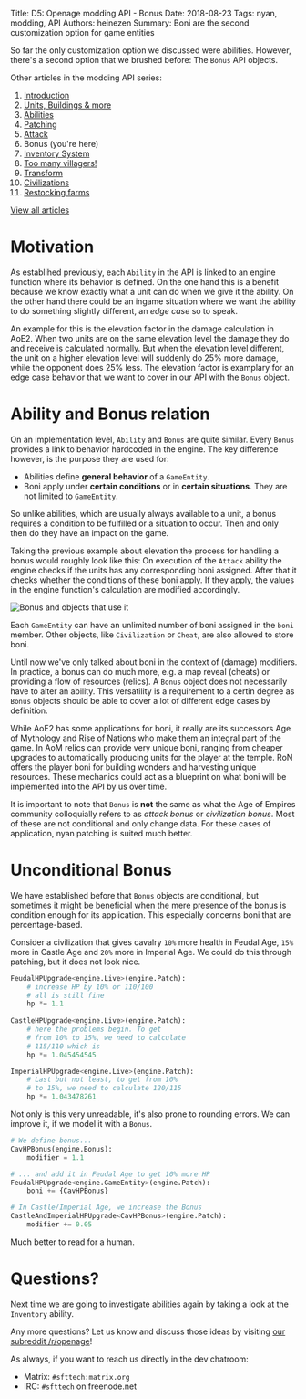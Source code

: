 Title: D5: Openage modding API - Bonus
Date: 2018-08-23
Tags: nyan, modding, API
Authors: heinezen
Summary: Boni are the second customization option for game entities

So far the only customization option we discussed were abilities. However, there's a second option that we brushed before: The `Bonus` API objects.

Other articles in the modding API series:

1. [Introduction]({filename}/blog/D0000-openage_mod_api_intro.md)
2. [Units, Buildings & more]({filename}/blog/D0001-openage_mod_api_game_entity.md)
3. [Abilities]({filename}/blog/D0002-openage_mod_api_ability.md)
4. [Patching]({filename}/blog/D0003-openage_mod_api_patching.md)
5. [Attack]({filename}/blog/D0004-openage_mod_api_attack.md)
6. Bonus (you're here)
7. [Inventory System]({filename}/blog/D0006-openage_mod_api_inventory.md)
8. [Too many villagers!]({filename}/blog/D0007-openage_mod_api_villager.md)
9. [Transform]({filename}/blog/D0008-openage_mod_api_transform.md)
10. [Civilizations]({filename}/blog/D0009-openage_mod_api_civ.md)
11. [Restocking farms]({filename}/blog/D0010-openage_mod_api_farming.md)

[View all articles]({filename}/blog/landing_page.md)

# Motivation

As establihed previously, each `Ability` in the API is linked to an engine function where its behavior is defined. On the one hand this is a benefit because we know exactly what a unit can do when we give it the ability. On the other hand there could be an ingame situation where we want the ability to do something slightly different, an *edge case* so to speak.

An example for this is the elevation factor in the damage calculation in AoE2. When two units are on the same elevation level the damage they do and receive is calculated normally. But when the elevation level different, the unit on a higher elevation level will suddenly do 25% more damage, while the opponent does 25% less. The elevation factor is examplary for an edge case behavior that we want to cover in our API with the `Bonus` object.

# Ability and Bonus relation

On an implementation level, `Ability` and `Bonus` are quite similar. Every `Bonus` provides a link to behavior hardcoded in the engine. The key difference however, is the purpose they are used for:

* Abilities define **general behavior** of a `GameEntity`.
* Boni apply under **certain conditions** or in **certain situations**. They are not limited to `GameEntity`.

So unlike abilities, which are usually always available to a unit, a bonus requires a condition to be fulfilled or a situation to occur. Then and only then do they have an impact on the game.

Taking the previous example about elevation the process for handling a bonus would roughly look like this: On execution of the `Attack` ability the engine checks if the units has any corresponding boni assigned. After that it checks whether the conditions of these boni apply. If they apply, the values in the engine function's calculation are modified accordingly.

![Bonus and objects that use it]({static}/images/D0005-bonus.png)

Each `GameEntity` can have an unlimited number of boni assigned in the `boni` member. Other objects, like `Civilization` or `Cheat`, are also allowed to store boni.

Until now we've only talked about boni in the context of (damage) modifiers. In practice, a bonus can do much more, e.g. a map reveal (cheats) or providing a flow of resources (relics). A `Bonus` object does not necessarily have to alter an ability. This versatility is a requirement to a certin degree as `Bonus` objects should be able to cover a lot of different edge cases by definition.

While AoE2 has some applications for boni, it really are its successors Age of Mythology and Rise of Nations who make them an integral part of the game. In AoM relics can provide very unique boni, ranging from cheaper upgrades to automatically producing units for the player at the temple. RoN offers the player boni for building wonders and harvesting unique resources. These mechanics could act as a blueprint on what boni will be implemented into the API by us over time.

It is important to note that `Bonus` is **not** the same as what the Age of Empires community colloquially refers to as *attack bonus* or *civilization bonus*. Most of these are not conditional and only change data. For these cases of application, nyan patching is suited much better.

# Unconditional Bonus

We have established before that `Bonus` objects are conditional, but sometimes it might be beneficial when the mere presence of the bonus is condition enough for its application. This especially concerns boni that are percentage-based.

Consider a civilization that gives cavalry `10%` more health in Feudal Age, `15%` more in Castle Age and `20%` more in Imperial Age. We could do this through patching, but it does not look nice.

```python
FeudalHPUpgrade<engine.Live>(engine.Patch):
    # increase HP by 10% or 110/100
    # all is still fine
    hp *= 1.1
    
CastleHPUpgrade<engine.Live>(engine.Patch):
    # here the problems begin. To get
    # from 10% to 15%, we need to calculate
    # 115/110 which is
    hp *= 1.045454545

ImperialHPUpgrade<engine.Live>(engine.Patch):
    # Last but not least, to get from 10%
    # to 15%, we need to calculate 120/115
    hp *= 1.043478261
```

Not only is this very unreadable, it's also prone to rounding errors. We can improve it, if we model it with a `Bonus`.

```python
# We define bonus...
CavHPBonus(engine.Bonus):
    modifier = 1.1

# ... and add it in Feudal Age to get 10% more HP
FeudalHPUpgrade<engine.GameEntity>(engine.Patch):
    boni += {CavHPBonus}

# In Castle/Imperial Age, we increase the Bonus
CastleAndImperialHPUpgrade<CavHPBonus>(engine.Patch):
    modifier += 0.05
```

Much better to read for a human.

# Questions?

Next time we are going to investigate abilities again by taking a look at the `Inventory` ability.

Any more questions? Let us know and discuss those ideas by visiting [our subreddit /r/openage](https://reddit.com/r/openage)!

As always, if you want to reach us directly in the dev chatroom:

* Matrix: `#sfttech:matrix.org`
* IRC: `#sfttech` on freenode.net
